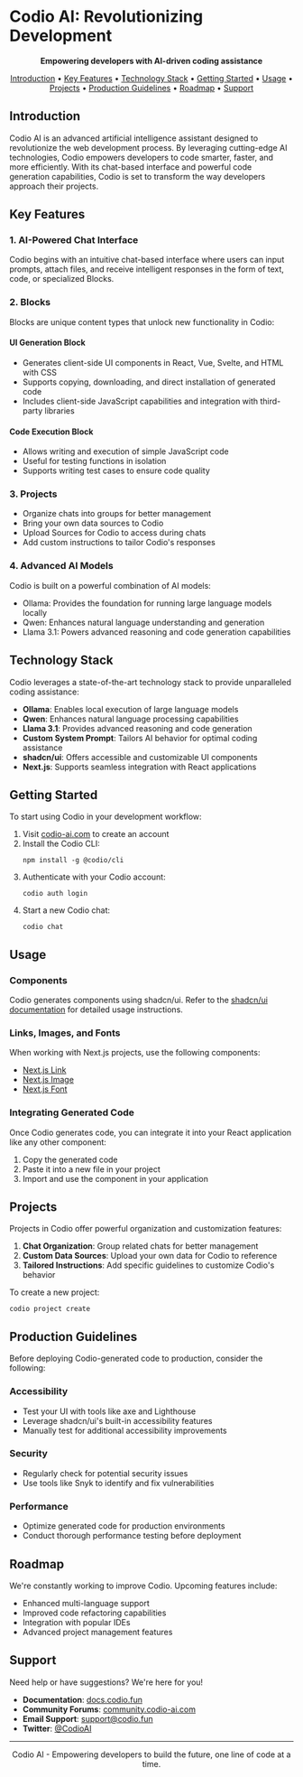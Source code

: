# Codio AI: Revolutionizing Development


<p align="center">
  <strong>Empowering developers with AI-driven coding assistance</strong>
</p>

<p align="center">
  <a href="#introduction">Introduction</a> •
  <a href="#key-features">Key Features</a> •
  <a href="#technology-stack">Technology Stack</a> •
  <a href="#getting-started">Getting Started</a> •
  <a href="#usage">Usage</a> •
  <a href="#projects">Projects</a> •
  <a href="#production-guidelines">Production Guidelines</a> •
  <a href="#roadmap">Roadmap</a> •
  <a href="#support">Support</a>
</p>

## Introduction

Codio AI is an advanced artificial intelligence assistant designed to revolutionize the web development process. By leveraging cutting-edge AI technologies, Codio empowers developers to code smarter, faster, and more efficiently. With its chat-based interface and powerful code generation capabilities, Codio is set to transform the way developers approach their projects.

## Key Features

### 1. AI-Powered Chat Interface
Codio begins with an intuitive chat-based interface where users can input prompts, attach files, and receive intelligent responses in the form of text, code, or specialized Blocks.

### 2. Blocks
Blocks are unique content types that unlock new functionality in Codio:

#### UI Generation Block
- Generates client-side UI components in React, Vue, Svelte, and HTML with CSS
- Supports copying, downloading, and direct installation of generated code
- Includes client-side JavaScript capabilities and integration with third-party libraries

#### Code Execution Block
- Allows writing and execution of simple JavaScript code
- Useful for testing functions in isolation
- Supports writing test cases to ensure code quality

### 3. Projects
- Organize chats into groups for better management
- Bring your own data sources to Codio
- Upload Sources for Codio to access during chats
- Add custom instructions to tailor Codio's responses

### 4. Advanced AI Models
Codio is built on a powerful combination of AI models:
- Ollama: Provides the foundation for running large language models locally
- Qwen: Enhances natural language understanding and generation
- Llama 3.1: Powers advanced reasoning and code generation capabilities

## Technology Stack

Codio leverages a state-of-the-art technology stack to provide unparalleled coding assistance:

- **Ollama**: Enables local execution of large language models
- **Qwen**: Enhances natural language processing capabilities
- **Llama 3.1**: Provides advanced reasoning and code generation
- **Custom System Prompt**: Tailors AI behavior for optimal coding assistance
- **shadcn/ui**: Offers accessible and customizable UI components
- **Next.js**: Supports seamless integration with React applications

## Getting Started

To start using Codio in your development workflow:

1. Visit [codio-ai.com](https://codio-ai.com) to create an account
2. Install the Codio CLI:
   ```
   npm install -g @codio/cli
   ```
3. Authenticate with your Codio account:
   ```
   codio auth login
   ```
4. Start a new Codio chat:
   ```
   codio chat
   ```

## Usage

### Components
Codio generates components using shadcn/ui. Refer to the [shadcn/ui documentation](https://ui.shadcn.com/) for detailed usage instructions.

### Links, Images, and Fonts
When working with Next.js projects, use the following components:
- [Next.js Link](https://nextjs.org/docs/api-reference/next/link)
- [Next.js Image](https://nextjs.org/docs/api-reference/next/image)
- [Next.js Font](https://nextjs.org/docs/basic-features/font-optimization)

### Integrating Generated Code
Once Codio generates code, you can integrate it into your React application like any other component:

1. Copy the generated code
2. Paste it into a new file in your project
3. Import and use the component in your application

## Projects

Projects in Codio offer powerful organization and customization features:

1. **Chat Organization**: Group related chats for better management
2. **Custom Data Sources**: Upload your own data for Codio to reference
3. **Tailored Instructions**: Add specific guidelines to customize Codio's behavior

To create a new project:
```
codio project create
```

## Production Guidelines

Before deploying Codio-generated code to production, consider the following:

### Accessibility
- Test your UI with tools like axe and Lighthouse
- Leverage shadcn/ui's built-in accessibility features
- Manually test for additional accessibility improvements

### Security
- Regularly check for potential security issues
- Use tools like Snyk to identify and fix vulnerabilities

### Performance
- Optimize generated code for production environments
- Conduct thorough performance testing before deployment

## Roadmap

We're constantly working to improve Codio. Upcoming features include:

- Enhanced multi-language support
- Improved code refactoring capabilities
- Integration with popular IDEs
- Advanced project management features

## Support

Need help or have suggestions? We're here for you!

- **Documentation**: [docs.codio.fun](https://docs.codio.fun)
- **Community Forums**: [community.codio-ai.com](https://community.codio.fun)
- **Email Support**: support@codio.fun
- **Twitter**: [@CodioAI](https://twitter.com/Codio_AI)

---

<p align="center">
  Codio AI - Empowering developers to build the future, one line of code at a time.
</p>

